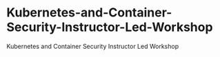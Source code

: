 # Kubernetes-and-Container-Security-Instructor-Led-Workshop
Kubernetes and Container Security Instructor Led Workshop

